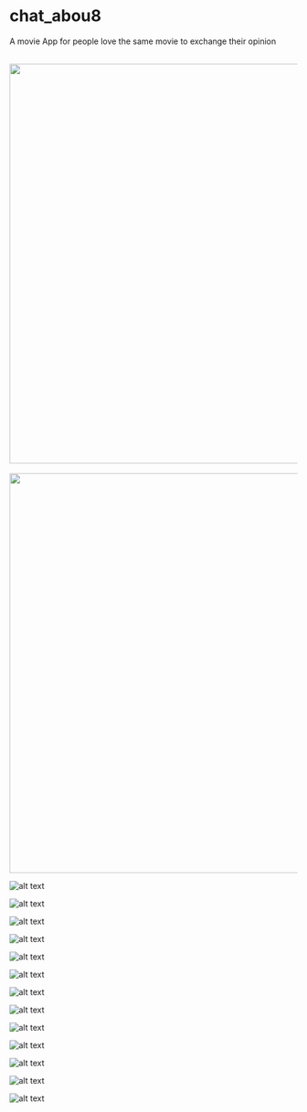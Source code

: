 # chat_abou8
A movie App for people love the same movie to exchange their opinion

<br>
<img height = "700" src="https://s27.postimg.org/j6kel5rhv/Screenshot_2017_01_19_11_26_46.png">
<br>

<br>
<img height = "700" src="https://s23.postimg.org/xmhfns38b/Screenshot_2017_01_19_09_59_58.png">
<br>


![alt text](https://s27.postimg.org/4gimdoh5r/Screenshot_2017_01_19_09_59_58.png)


![alt text](https://s27.postimg.org/4hsk73izj/Screenshot_2017_01_19_10_00_31.png)

![alt text](https://s27.postimg.org/hzzgjdv4v/Screenshot_2017_01_19_10_01_10.png)

![alt text](https://s27.postimg.org/ph8nylknz/Screenshot_2017_01_19_10_01_22.png)

![alt text](https://s27.postimg.org/p5r7lu47z/Screenshot_2017_01_19_11_24_52.png)

![alt text](https://s27.postimg.org/j681vx8tb/Screenshot_2017_01_19_11_25_03.png)

![alt text](https://s27.postimg.org/fnw1zj7xb/Screenshot_2017_01_19_11_25_08.png)

![alt text](https://s27.postimg.org/qbzsydhwf/Screenshot_2017_01_19_11_25_15.png)

![alt text](https://s27.postimg.org/yvj6w4q8v/Screenshot_2017_01_19_11_25_22.png)

![alt text](https://s27.postimg.org/gh8ns5dy7/Screenshot_2017_01_19_11_25_28.png)

![alt text](https://s27.postimg.org/q3288g53z/Screenshot_2017_01_19_11_26_02.png)

![alt text](https://s27.postimg.org/x7k1hhcdb/Screenshot_2017_01_19_11_26_23.png)

![alt text](https://s27.postimg.org/szp98qaxr/Screenshot_2017_01_19_11_26_46.png)
